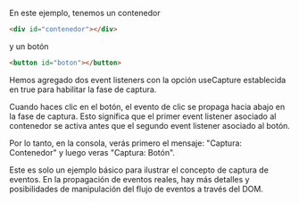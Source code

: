 En este ejemplo, tenemos un contenedor

```html
<div id="contenedor"></div>
```

y un botón

```html
<button id="boton"></button>
```

Hemos agregado dos event listeners con la opción useCapture establecida en true para habilitar la fase de captura.

Cuando haces clic en el botón, el evento de clic se propaga hacia abajo en la fase de captura. Esto significa que el primer event listener asociado al contenedor se activa antes que el segundo event listener asociado al botón.

Por lo tanto, en la consola, verás primero el mensaje:
"Captura: Contenedor"
y luego veras "Captura: Botón".

Este es solo un ejemplo básico para ilustrar el concepto de captura de eventos. En la propagación de eventos reales, hay más detalles y posibilidades de manipulación del flujo de eventos a través del DOM.
